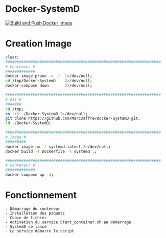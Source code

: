 # Docker-SystemD

[![Build and Push Docker Image](https://github.com/MarcJaffre/Docker-SystemD/actions/workflows/docker-image.yml/badge.svg?branch=main)](https://github.com/MarcJaffre/Docker-SystemD/actions/workflows/docker-image.yml)


# Creation Image
```bash
clear;
####################################################################
# Conteneur #
#############
docker image prune -a -f  1>/dev/null;
cd /tmp/Docker-SystemD    2>/dev/null;
docker-compose down       2>/dev/null;

####################################################################
# GIT #
#######
cd /tmp;
rm -rf ./Docker-SystemD 2>/dev/null;
git clone https://github.com/MarcJaffre/Docker-SystemD.git;
cd ./Docker-SystemD;

####################################################################
# Image #
#########
docker image rm -f systemd:latest 2>/dev/null;
docker build -f Dockerfile -t systemd .;

####################################################################
# Conteneur #
#############
docker-compose up -d;
```

# Fonctionnement
```
- Démarrage du conteneur
- Installation des paquets
- Copie de fichier
- Activation du service Start_container.sh au démarrage
- SystemD se lance
- Le service démarre le script
```
